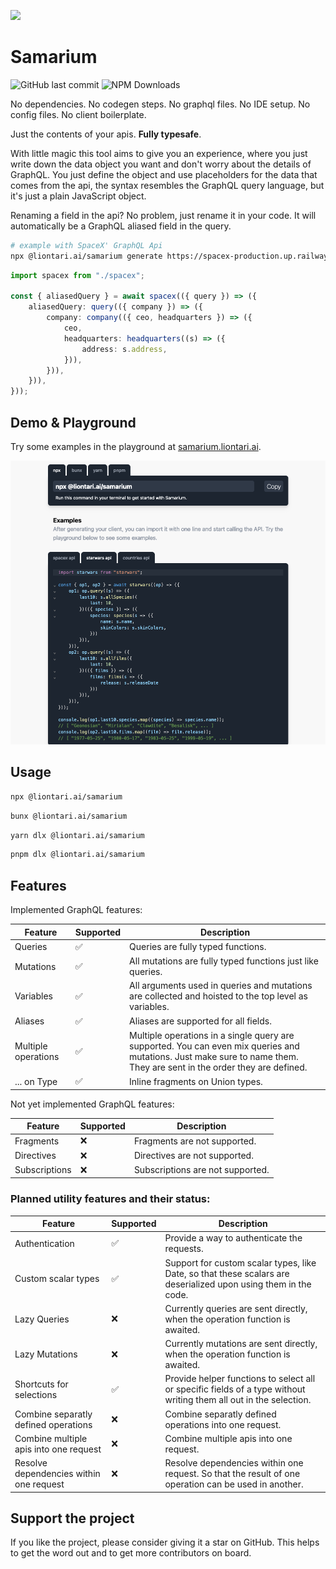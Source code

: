 ![](https://samarium.liontari.ai/assets/demo-CavLQwfh.gif)

# Samarium

![GitHub last commit](https://img.shields.io/github/last-commit/liontariai/samarium)
![NPM Downloads](https://img.shields.io/npm/dm/%40liontari.ai%2Fsamarium)

No dependencies. No codegen steps. No graphql files. No IDE setup. No config files. No client boilerplate.

Just the contents of your apis. **Fully typesafe**.

With little magic this tool aims to give you an experience, where you just write down the data object you want and don't worry about the details of GraphQL.
You just define the object and use placeholders for the data that comes from the api, the syntax resembles the GraphQL query language, but it's just a plain JavaScript object.

Renaming a field in the api? No problem, just rename it in your code. It will automatically be a GraphQL aliased field in the query.

```bash
# example with SpaceX' GraphQL Api
npx @liontari.ai/samarium generate https://spacex-production.up.railway.app spacex.ts
```

```typescript
import spacex from "./spacex";

const { aliasedQuery } = await spacex(({ query }) => ({
    aliasedQuery: query(({ company }) => ({
        company: company(({ ceo, headquarters }) => ({
            ceo,
            headquarters: headquarters((s) => ({
                address: s.address,
            })),
        })),
    })),
}));
```

## Demo & Playground

Try some examples in the playground at [samarium.liontari.ai](https://samarium.liontari.ai).

![Demo](https://github.com/liontariai/samarium/blob/main/docs/images/screenshot1.png?raw=true)

## Usage

```bash
npx @liontari.ai/samarium
```

```bash
bunx @liontari.ai/samarium
```

```bash
yarn dlx @liontari.ai/samarium
```

```bash
pnpm dlx @liontari.ai/samarium
```

## Features

Implemented GraphQL features:

| Feature             | Supported | Description                                                                                                                                                            |
| ------------------- | --------- | ---------------------------------------------------------------------------------------------------------------------------------------------------------------------- |
| Queries             | ✅        | Queries are fully typed functions.                                                                                                                                     |
| Mutations           | ✅        | All mutations are fully typed functions just like queries.                                                                                                             |
| Variables           | ✅        | All arguments used in queries and mutations are collected and hoisted to the top level as variables.                                                                   |
| Aliases             | ✅        | Aliases are supported for all fields.                                                                                                                                  |
| Multiple operations | ✅        | Multiple operations in a single query are supported. You can even mix queries and mutations. Just make sure to name them. They are sent in the order they are defined. |
| ... on Type         | ✅        | Inline fragments on Union types.                                                                                                                                       |

Not yet implemented GraphQL features:

| Feature       | Supported | Description                      |
| ------------- | --------- | -------------------------------- |
| Fragments     | ❌        | Fragments are not supported.     |
| Directives    | ❌        | Directives are not supported.    |
| Subscriptions | ❌        | Subscriptions are not supported. |

### Planned utility features and their status:

| Feature                                 | Supported | Description                                                                                                        |
| --------------------------------------- | --------- | ------------------------------------------------------------------------------------------------------------------ |
| Authentication                          | ✅        | Provide a way to authenticate the requests.                                                                        |
| Custom scalar types                     | ✅        | Support for custom scalar types, like Date, so that these scalars are deserialized upon using them in the code.    |
| Lazy Queries                            | ❌        | Currently queries are sent directly, when the operation function is awaited.                                       |
| Lazy Mutations                          | ❌        | Currently mutations are sent directly, when the operation function is awaited.                                     |
| Shortcuts for selections                | ✅        | Provide helper functions to select all or specific fields of a type without writing them all out in the selection. |
| Combine separatly defined operations    | ❌        | Combine separatly defined operations into one request.                                                             |
| Combine multiple apis into one request  | ❌        | Combine multiple apis into one request.                                                                            |
| Resolve dependencies within one request | ❌        | Resolve dependencies within one request. So that the result of one operation can be used in another.               |

## Support the project

If you like the project, please consider giving it a star on GitHub. This helps to get the word out and to get more contributors on board.
